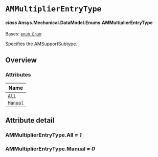 # `AMMultiplierEntryType`

<a id="ansys.mechanical.stubs.v241.Ansys.Mechanical.DataModel.Enums.AMMultiplierEntryType"></a>

#### *class* Ansys.Mechanical.DataModel.Enums.AMMultiplierEntryType

Bases: [`enum.Enum`](https://docs.python.org/3/library/enum.html#enum.Enum)

Specifies the AMSupportSubtype.

<!-- !! processed by numpydoc !! -->

<a id="overview"></a>

## Overview

### Attributes

| Name |
| ------------------------------------------- |
| [`All`](#AMMultiplierEntryType.All) |
| [`Manual`](#AMMultiplierEntryType.Manual) |

<a id="attribute-detail"></a>

## Attribute detail

<a id="AMMultiplierEntryType.All"></a>

### AMMultiplierEntryType.All *= 1*

<a id="AMMultiplierEntryType.Manual"></a>

### AMMultiplierEntryType.Manual *= 0*


